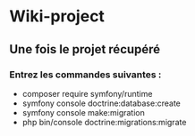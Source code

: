 # Wiki-project

<h2>Une fois le projet récupéré</h2>

<h3>Entrez les commandes suivantes :</h3>

<ul>
<li>composer require symfony/runtime</li>
<li>symfony console doctrine:database:create</li>
<li>symfony console make:migration</li>
<li>php bin/console doctrine:migrations:migrate</li>
</ul>
